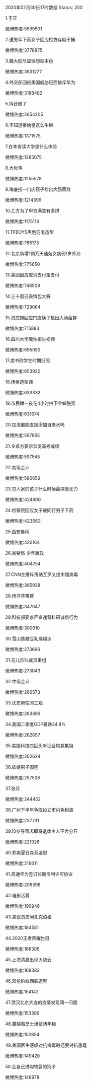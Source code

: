 2020年07月30日17时数据
Status: 200

1.于正

微博热度:5599501

2.遭男伴下药女子回应检方存疑不捕

微博热度:3778875

3.魏大勋尽显理想型本色

微博热度:3631277

4.外交部回应美国威胁巴西排斥华为

微博热度:3188482

5.抖音崩了

微博热度:2654205

6.不知道秦始皇这么牛掰

微博热度:1371575

7.在本省读大学是什么体验

微博热度:1285075

8.大张伟

微博热度:1255578

9.海底捞一门店筷子检出大肠菌群

微博热度:1214399

10.乙方为了甲方满意有多拼

微博热度:1175116

11.TFBOYS黑色羽毛造型

微博热度:786173

12.北京新增1例系天通苑女病例1岁外孙

微博热度:775650

13.美团回应取消支付宝支付

微博热度:748509

14.三十而已表情包大赛

微博热度:729064

15.海底捞回应门店筷子检出大肠菌群

微博热度:715883

16.四川大学魔性招生视频

微博热度:695050

17.虞书欣学生时期旧照

微博热度:653920

18.杨紫造型师

微博热度:633332

19.市民蹲一夜花4小时拍下金蝉脱壳

微博热度:631674

20.加湿器能直接添加自来水吗

微博热度:597855

21.仝卓方要求恢复高考成绩

微博热度:597545

22.初级会计

微博热度:586659

23.穷人家的孩子什么时候最深感无力

微博热度:424600

24.检察院回应女子被同行男子下药

微博热度:423663

25.西安暴雨

微博热度:422164

26.翁斐然 少年嬴政

微博热度:404754

27.CNN主播斥责纳瓦罗又提中国病毒

微博热度:365938

28.杨洋背带裤

微博热度:347047

29.科技部要求严查违背科研诚信行为

微博热度:300610

30.雪山焦糖豆乳绵绵冰

微博热度:273696

31.花儿乐队成员重组

微博热度:273043

32.中级会计

微博热度:266573

33.优质男性的三观

微博热度:263693

34.美国二季度GDP暴跌34.8%

微博热度:262657

35.美国科技四巨头听证会尴尬集锦

微博热度:262624

36.妖娆男子图鉴

微博热度:257508

37.张月

微博热度:244452

38.广州下半年争取设立市内免税店

微博热度:237731

39.10岁导盲犬即将退休主人不舍分开

微博热度:221928

40.郑爽夏日森系造型

微博热度:216611

41.高通华为签订长期专利许可协议

微博热度:208398

42.电影活着

微博热度:199946

43.美议员质问扎克伯格

微博热度:184581

44.2020王者荣耀世冠

微博热度:168385

45.上海清晨出现火烧云

微博热度:168382

46.邓伦豹纹西装造型

微博热度:154142

47.武汉北京大连的疫情发现同一问题

微博热度:153399

48.蔓越莓芝士爆浆烤年糕

微博热度:152854

49.美国医生感叹对抗病毒时还要对抗愚蠢

微博热度:149420

50.会自己进购物袋的狗子

微博热度:148978

